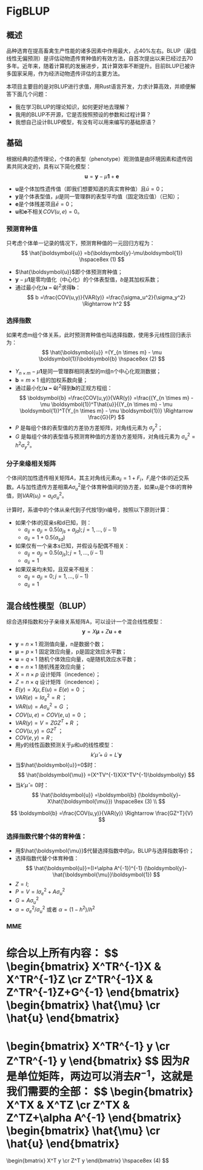 # FigBLUP
## 概述
品种选育在提高畜禽生产性能的诸多因素中作用最大，占40%左右。BLUP（最佳线性无偏预测）是评估动物遗传育种值的有效方法，自首次提出以来已经过去70多年。近年来，随着计算机的发展进步，其计算效率不断提升。目前BLUP已被许多国家采用，作为经济动物遗传评估的主要方法。

本项目主要目的是对BLUP进行求值，用Rust语言开发，力求计算高效，并顺便解答下面几个问题：
- 我在学习BLUP的理论知识，如何更好地去理解？
- 我用的BLUP不开源，它是否按照预设的参数和过程计算？
- 我想自己设计BLUP模型，有没有可以用来编写的基础原语？

## 基础
根据经典的遗传理论，个体的表型（phenotype）观测值是由环境因素和遗传因素共同决定的，具有以下简化模型：
$$\boldsymbol{u} 
=\boldsymbol{y} - \mu\boldsymbol{1} + \boldsymbol{e}$$
- $\boldsymbol{u}$是个体加性遗传值（即我们想要知道的真实育种值）且$\bar{u}=0$；
- $\boldsymbol{y}$是个体表型值，$\mu$是同一管理群的表型平均值（固定效应值）（已知）；
- $\boldsymbol{e}$是个体残差项且$\bar{e}=0$；
- $\boldsymbol{u}$和$\boldsymbol{e}$不相关$COV(u,e)=0$。

### 预测育种值
只考虑个体单一记录的情况下，预测育种值的一元回归方程为：
$$
\hat{\boldsymbol{u}}
=b(\boldsymbol{y}-\mu\boldsymbol{1})    \hspace8ex (1)
$$
- $\hat{\boldsymbol{u}}$即个体预测育种值；
- $\boldsymbol{y}-\mu\boldsymbol{1}$是零均值化（中心化）的个体表型值，$b$是其加权系数；
- 通过最小化$(\boldsymbol{u-\hat{u}})^2$求得$\boldsymbol{b}$：
$$
b
=\frac{COV(u,y)}{VAR(y)}  
=\frac{\sigma_u^2}{\sigma_y^2}
\Rightarrow h^2
$$

### 选择指数
如果考虑m组个体关系，此时预测育种值也叫选择指数，使用多元线性回归表示为：
$$
\hat{\boldsymbol{u}} 
=(Y_{n \times m} - \mu \boldsymbol{1})\boldsymbol{b}    \hspace8ex (2)
$$
- $Y_{n \times m} - \mu \boldsymbol{1}$是同一管理群相同表型的m组n个中心化观测数据；
- $\boldsymbol{b}=m \times 1$ 组的加权系数向量；
- 通过最小化$(\boldsymbol{u-\hat{u}})^2$得到$\boldsymbol{b}$的正规方程组：
$$
\boldsymbol{b}
=\frac{COV(u,y)}{VAR(y)} 
=\frac{(Y_{n \times m} - \mu \boldsymbol{1})^T\hat{u}}{(Y_{n \times m} - \mu \boldsymbol{1})^T(Y_{n \times m} - \mu \boldsymbol{1})}
\Rightarrow  \frac{G}{P}
$$
- $P$ 是每组个体的表型值的方差协方差矩阵，对角线元素为 $\sigma_y^2$；
- $G$ 是每组个体的表型值与预测育种值的方差协方差矩阵，对角线元素为 $\sigma_u^2=h^2\sigma_y^2$。


### 分子亲缘相关矩阵
个体间的加性遗传相关矩阵$A$，其主对角线元素$a_{ii}=1+F_i$，$F_i$是个体i的近交系数。$A$与加性遗传方差相乘$A\sigma_u^2$是个体育种值间的协方差，如果$u_i$是个体i的育种值，则$VAR(u_i)=a_{ii}\sigma_u^2$。

计算时，系谱中的个体从亲代到子代按1到n编号，按照以下原则计算：
- 如果个体i的双亲s和d已知，则：
    - $a_{ij}=a_{ji}=0.5(a_{js}+a_{jd});j=1,...,(i-1)$
    - $a_{ii}=1+0.5(a_{sd})$
- 如果仅有一个亲本s已知，并假设与配偶不相关：
    - $a_{ij}=a_{ji}=0.5(a_{js});j=1,...,(i-1)$
    - $a_{ii}=1$
- 如果双亲均未知，且双亲不相关：
    - $a_{ij}=a_{ji}=0;j=1,...,(i-1)$
    - $a_{ii}=1$


## 混合线性模型（BLUP）
综合选择指数和分子亲缘关系矩阵A，可以设计一个混合线性模型：
$$
\boldsymbol{y}=X\boldsymbol{\mu}+Z\boldsymbol{u}+\boldsymbol{e}
$$
- $\boldsymbol{y}=n \times 1$ 观测值向量，n是数据个数；
- $\boldsymbol{\mu}=p \times 1$ 固定效应向量，p是固定效应水平数；
- $\boldsymbol{u}=q \times 1$ 随机个体效应向量，q是随机效应水平数；
- $\boldsymbol{e}=n \times 1$ 随机残差效应向量；
- $X=n \times p$ 设计矩阵（incedence）；
- $Z=n \times q$ 设计矩阵（incedence）；
- $E(y)=X\mu,E(u)=E(e)=0$ ；
- $VAR(e)=I\sigma_e^2=R$ ；
- $VAR(u)=A\sigma_u^2=G$ ；
- $COV(u,e)=COV(e,u)=0$ ；
- $VAR(y)=V=ZGZ^T+R$ ；
- $COV(u,y)=GZ^T$ ；
- $COV(e,y)=R$ ;
- 用$y$的线性函数预测关于$\mu$和$u$的线性模型：
$$
k'\hat{\mu}+\hat{u}
=L'\boldsymbol{y}
$$
- 当$\hat{\boldsymbol{u}}=0$时：
$$
\hat{\boldsymbol{\mu}}
=(X^TV^{-1}X)X^TV^{-1}\boldsymbol{y}
$$
- 当$k'\hat{\mu}=0$时：
$$
\hat{\boldsymbol{u}}
=\boldsymbol{b} (\boldsymbol{y}-X\hat{\boldsymbol{\mu}})     \hspace8ex (3)
\\
$$

$$
\boldsymbol{b}
=\frac{COV(u,y)}{VAR(y)}
\Rightarrow  \frac{GZ^T}{V}
$$

### 选择指数代替个体的育种值：
- 用$\hat{\boldsymbol{\mu}}$代替选择指数中的$\mu$，BLUP与选择指数等价；
- 选择指数代替个体育种值：
$$
\hat{\boldsymbol{u}}=(I+\alpha A^{-1})^{-1} (\boldsymbol{y}-\hat{\boldsymbol{\mu}}\boldsymbol{1})
$$
- $Z=I;$
- $P=V=I \sigma_e^2 + A \sigma_u^2$
- $G=A \sigma_u^2$
- $\alpha=\sigma_e^2 / \sigma_u^2$ 或者 $\alpha=(1-h^2) / h^2$

### MME
综合以上所有内容：
$$
\begin{bmatrix}
X^TR^{-1}X & X^TR^{-1}Z \cr
Z^TR^{-1}X & Z^TR^{-1}Z+G^{-1}
\end{bmatrix}
\begin{bmatrix}
\hat{\mu} \cr
\hat{u}
\end{bmatrix}
=
\begin{bmatrix}
X^TR^{-1} y \cr
Z^TR^{-1} y
\end{bmatrix}
$$
因为$R$是单位矩阵，两边可以消去$R^{-1}$，这就是我们需要的全部：
$$
\begin{bmatrix}
X^TX & X^TZ \cr
Z^TX & Z^TZ+\alpha A^{-1}
\end{bmatrix}
\begin{bmatrix}
\hat{\mu} \cr
\hat{u}
\end{bmatrix}
=
\begin{bmatrix}
X^T y \cr
Z^T y
\end{bmatrix}
\hspace8ex (4)
$$
